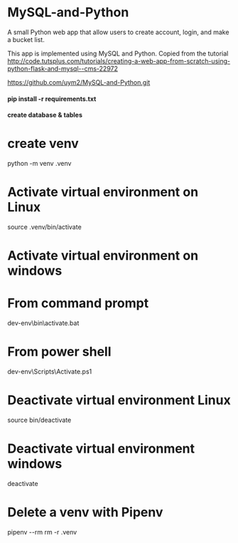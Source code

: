 # MySQL-and-Python
A small Python web app that allow users to create account, login, and make a bucket list.

This app is implemented using MySQL and Python. 
Copied from the tutorial http://code.tutsplus.com/tutorials/creating-a-web-app-from-scratch-using-python-flask-and-mysql--cms-22972


https://github.com/uym2/MySQL-and-Python.git

#### pip install -r requirements.txt

#### create database & tables

# create venv
python -m venv .venv

# Activate virtual environment on Linux
source .venv/bin/activate

# Activate virtual environment on windows
# From command prompt
dev-env\bin\activate.bat
# From power shell
dev-env\Scripts\Activate.ps1

# Deactivate virtual environment Linux
source bin/deactivate

# Deactivate virtual environment windows
deactivate

# Delete a venv with Pipenv
pipenv --rm
rm -r .venv
